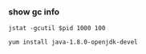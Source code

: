 ### show gc info

```shell
jstat -gcutil $pid 1000 100
```

```shell
yum install java-1.8.0-openjdk-devel 
```